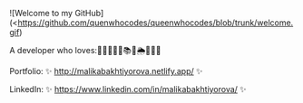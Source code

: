 ![Welcome to my GitHub](<https://github.com/quenwhocodes/queenwhocodes/blob/trunk/welcome.gif)



A developer who loves:👩🏻‍💻🏓🏸📚🌹🌦🍏🍓🍕

Portfolio: ✨ http://malikabakhtiyorova.netlify.app/           ✨

LinkedIn:  ✨ https://www.linkedin.com/in/malikabakhtiyorova/  ✨

<!--
**queenwhocodes/queenwhocodes** is a ✨ _special_ ✨ repository because its `README.md` (this file) appears on your GitHub profile.

Here are some ideas to get you started:

- 🔭 I’m currently working on ...
- 🌱 I’m currently learning ...
- 👯 I’m looking to collaborate on ...
- 🤔 I’m looking for help with ...
- 💬 Ask me about ...
- 📫 How to reach me: ...
- 😄 Pronouns: ...
- ⚡ Fun fact: ...
-->
